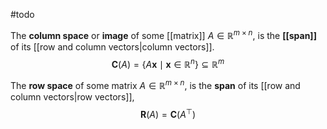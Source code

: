 #todo

The **column space** or **image** of some [[matrix]] $A\in \mathbb R^{m\times n}$, is the **[[span]]** of its [[row and column vectors|column vectors]].
$$
\mathbf{C}(A) = \{A\mathbf{x} \mid\mathbf{x}\in\mathbb R^n\}\subseteq \mathbb R^m
$$

The **row space** of some matrix $A\in \mathbb R^{m\times n}$, is the **span** of its [[row and column vectors|row vectors]],
$$
\mathbf{R}(A) = \mathbf{C}(A^\top)
$$




